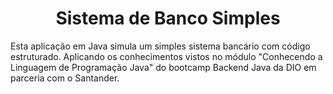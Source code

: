 <h1 align="center"> Sistema de Banco Simples </h1>
Esta aplicação em Java simula um simples sistema bancário com código estruturado. Aplicando os conhecimentos vistos no módulo "Conhecendo a Linguagem de Programação Java" do bootcamp Backend Java da DIO em parceria com o Santander.
